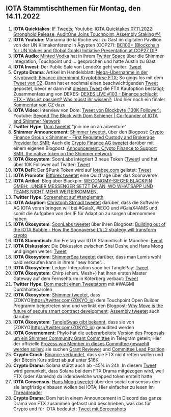 ## IOTA Stammtischthemen für Montag, den 14.11.2022

1. **IOTA Quicktakes**: [IF Tweets](https://twitter.com/iota/status/1589558401608065026?s=20&t=p0b9tGAharZB0FUpZosxzw); Youtube: [IOTA Quicktakes 07.11.2022: Stronghold Release, AuditOne Joins Touchpoint, Assembly Staking #4](https://www.youtube.com/watch?v=c7OEFJJhMq8)
2. **IOTA Youtube**: Marianna de la Roche war zu Gast im digitalen Pavillion von der UN Klimakonferenz in Ägypten (COP27): [BC100+ (Blockchain for UN Values and Global Goals) Initiative Presentation at COP27 DIP](https://www.youtube.com/watch?v=wwC8FQ5-4ko&feature=youtu.be)
3. **IOTA Audio**: [Minted Vodka](https://twitter.com/MintedVodka) hat in ihrem [Twitter Space](https://twitter.com/MintedVodka/status/1589507616866435072?s=20&t=p0b9tGAharZB0FUpZosxzw) über die Shimmer integration, Touchpoint und ... gesprochen und hatte Austin zu Gast
4. **IOTA Invest**: Der Public Sale von LendeXe geht weiter: [Tweet](https://twitter.com/LendeXeFinance/status/1589963064782508033?s=20&t=p0b9tGAharZB0FUpZosxzw)
5. **Crypto Drama**: Artikel im Handelsblatt: [Mega-Übernahme in der Kryptowelt: Binance übernimmt Kryptobörse FTX](https://www.handelsblatt.com/finanzen/maerkte/devisen-rohstoffe/cyberdevisen-mega-uebernahme-in-der-kryptowelt-binance-uebernimmt-kryptoboerse-ftx/28796424.html); So gings los mit dem [Tweet von CZ](https://twitter.com/cz_binance/status/1589283421704290306?s=20&t=LMazQ1_FRgW98kVuA9_hTA). Dann hat er nochmal einen beschwichtigenden [Tweet](https://twitter.com/cz_binance/status/1589695556909424640?s=20&t=LMazQ1_FRgW98kVuA9_hTA) gepostet, bevor er dann mit [diesem Tweet](https://twitter.com/cz_binance/status/1590013613586411520?s=20&t=LMazQ1_FRgW98kVuA9_hTA) die FTX Kaufoption bestätigt; Zusammenfassung von DEXES: [DEXES LIVE #103 - Binance schluckt FTX - Was ist passiert? Was müsst ihr wissen?](https://www.youtube.com/watch?v=7hbpCHzIyeE); Und hier noch ein finaler [Kommentar von CZ](https://twitter.com/cz_binance/status/1590351182513729544) dazu
6. **IOTA Video**: Interview von Dom: [Tweet von Blockbyte (130K Follower)](https://twitter.com/blockbytescom/status/1590094298422599680?s=20&t=LWJP6SoT3jT2DOQon3d2pw); Youtube: [Beyond The Block with Dom Schiener | Co-founder of IOTA and Shimmer Network](https://www.youtube.com/watch?v=bEYphwsNHrc)
7. **Twitter Hype**: [Dom tweetet](https://twitter.com/DomSchiener/status/1590021649168224257?s=20&t=LWJP6SoT3jT2DOQon3d2pw) "join me on an adventure"
8. **Shimmer Announcement**: [Shimmer tweetet](https://twitter.com/shimmernet/status/1589981071164440576?s=20&t=LWJP6SoT3jT2DOQon3d2pw), über den Blogpost: [Crypto Finance Group x Shimmer - First Regulated Custody and Brokerage Provider for SMR](https://blog.shimmer.network/crypto-finance-group-x-shimmer/); Auch die [Crypto Finance AG tweetet](https://twitter.com/CryptoFinanceAG/status/1589984708372627456?s=20&t=LWJP6SoT3jT2DOQon3d2pw) darüber mit einem eigenen Blogpost: [Announcement: Crypto Finance to Support SMR, the native token on the Shimmer network](https://www.cryptofinance.ch/news-announcement-crypto-finance-to-support-smr/)
9. **IOTA Ökosystem**: SoonLabs integriert 3 neue Token ([Tweet](https://twitter.com/soon_labs/status/1589867504146714626?s=20&t=LMazQ1_FRgW98kVuA9_hTA)) und hat über 10K Follower auf Twitter: [Tweet](https://twitter.com/soon_labs/status/1590062864383234048?s=20&t=LWJP6SoT3jT2DOQon3d2pw)
10. **IOTA DeFi**: Der $Punk Token wird auf [Iotabee.com](iotabee.com) gelistet: [Tweet](https://twitter.com/IotaPunks_71/status/1589958448103333888?s=20&t=LWJP6SoT3jT2DOQon3d2pw)
11. **IOTA Promote**: [Bitforex tweetet](https://twitter.com/bitforexcom/status/1589890466840985600?s=20&t=LMazQ1_FRgW98kVuA9_hTA) eine Quizfrage über das Soonaverse
12. **IOTA Artikel**: Blog über Blackpin: [WECONOMY-SIEGER BLACKPIN GMBH: „UNSER MESSENGER SETZT DA AN, WO WHATSAPP UND TEAMS NICHT MEHR WEITERKOMMEN.](https://www.staufen.ag/weconomy-sieger-blackpin-gmbh-unser-messenger-setzt-da-an-wo-whatsapp-und-teams-nicht-mehr-weiterkommen/)
13. **Twitter Hype**: [Screenshot auf #tanglemath](https://twitter.com/Vrom14286662/status/1590058609635110912?s=20&t=LMazQ1_FRgW98kVuA9_hTA)
14. **IOTA Adaption**: [Christoph Strnadl tweetet](https://twitter.com/archimate/status/1589709369566171138?s=20&t=LfxtJc0nZf_lbBWe1Q4VIA) darüber, dass die Software AG IOTA voran bringen will bei #GaiaX, #iECO und #GaiaX4AMS und somit die Aufgaben von der IF für Adaption zu sorgen übernommen haben
15. **IOTA Ökosystem**: [SoonLabs tweetet](https://twitter.com/soon_labs/status/1590220780650254336?s=20&t=LfxtJc0nZf_lbBWe1Q4VIA) über ihren Blogpost: [Building out of the IOTA Bubble - How the Soonaverse L1/L2 strategy will transform crypto](https://soonlabs.medium.com/building-out-of-the-iota-bubble-2cafdb784017)
16. **IOTA Stammtisch**: Am Freitag war IOTA Stammtisch in München: [Event](https://www.meetup.com/de-DE/iota-muc/events/288654602/)
17. **IOTA Diskussion**: Die Diskussion zwischen Shai Deshe und Hans Moog und gingen weiter: [Tweet](https://twitter.com/DesheShai/status/1589888927535493121?s=20&t=NAAADsrshXZtTVsWcf25AQ)
18. **IOTA Ökosystem**: [ShimmerSea tweetet](https://twitter.com/ShimmerSeaDEX/status/1590245302942007296?t=xr6YXT7trmJvL6UjGtjRpA&s=19) darüber, dass man Lumis wohl bald verkaufen kann in ihrem "new home"...
19. **IOTA Ökosystem**: Ledger Integration soon bei TanglePay: [Tweet](https://twitter.com/tanglepaycom/status/1590266344578379777?s=20&t=LfxtJc0nZf_lbBWe1Q4VIA)
20. **IOTA Ökosystem**: Chirp (ehem. Mesh+) hat ihren ersten Master Gateway auf dem Fernsehturm in Köterberg verbaut: [Tweet](https://twitter.com/ChirpIoT/status/1590301171301814272?s=20&t=LfxtJc0nZf_lbBWe1Q4VIA)
21. **Twitter Hype**: [Dom macht einen Tweetstorm](https://twitter.com/DomSchiener/status/1590301949702066177?s=20&t=U1kJnwMYguwHcOuGjegOuA) mit #WAGMI Durchhalteparolen
22. **IOTA Ökosystem**: [Shimmer tweetet](https://twitter.com/shimmernet/status/1590343460581965824?s=20&t=LfxtJc0nZf_lbBWe1Q4VIA), dass [ZOKYO]https://twitter.com/ZOKYO_io) dem Touchpoint Open Builder Programm beigetreten sind und verlinkt den Blogpost: [Why Move is the future of secure smart contract development](https://medium.com/@zokyo.io/why-move-is-the-future-of-secure-smart-contract-development-7a219e37e00b); [Assembly tweetet](https://twitter.com/assembly_net/status/1590346473631367169?s=20&t=FC-JZbNlO23qtF57H72ZPQ) auch darüber
23. **IOTA Ökosystem**: [TangleSwap gibt bekannt](https://twitter.com/TangleSwapE/status/1590346780809760773?s=20&t=bZSkL1p0jFcq4aBp1oYf7w), dass sie von [ZOKYO]https://twitter.com/ZOKYO_io) geaudited werden
24. **IOTA Governement**: Phylo hat die ueberarbeitete [Version des Proposals um ein Shimmer Community Grant Committee](https://govern.iota.org/t/shimmer-community-grant-committee-version-2/1437) in Telegram geteilt; Hier der offizielle [Prozess wie Member in dieses Committee gewaehlt werden sollen](https://govern.iota.org/t/community-grant-committee-selection-proccess-specification/1436); sie suchen [Grant Reviewer](https://govern.iota.org/c/shimmer-governance-proposals/community-treasury-grant-reviewer-applications/58) und [Committee Lead Position](https://govern.iota.org/c/shimmer-governance-proposals/shimmer-community-treasury-coommittee-lead-appli/59)
25. **Crypto Crash**: [Binance verkündet](https://twitter.com/binance/status/1590449161069268992?s=20&t=0XQC_uGj-H0V6kUYaF_gjA), dass sie FTX nicht retten wollen und der Bitcoin Kurs stürzt ab auf unter $16K
26. **Crypto Drama**: Solana stürzt auch ab -45% in 24h. In diesem [Tweet](https://twitter.com/weremeow/status/1590461628864397312?s=20&t=-_V6_lM9N4X_c8cEMzo2Jw) wird gemunkelt, dass Solana bei dem FTX Drama mitgezogen wird, weil FTX (oder Alameda) da irdendwelche wrapped token erstellt hatte 
27. **IOTA Consensus**: [Hans Moog tweetet](https://twitter.com/hus_qy/status/1590476404776669185?s=20&t=-_V6_lM9N4X_c8cEMzo2Jw) über den social consensus den sie langfristig einbauen wollen bei IOTA; Hier einfacher zu lesen im [Threadreader](https://threadreaderapp.com/thread/1590476404776669185.html)
28. **Crypto Drama**: Dom hat in einem Announcement in Discord das ganze Drama von FTX zusammen gefasst und beschrieben, was das für Crypto und für IOTA bedeutet: [Tweet mit Screenshots](https://twitter.com/Vrom14286662/status/1590594305424773120?s=20&t=-_V6_lM9N4X_c8cEMzo2Jw)


